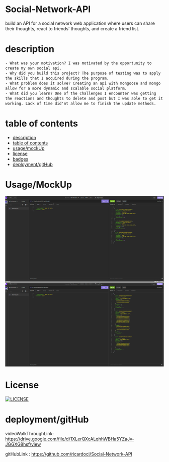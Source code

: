 # Social-Network-API
build an API for a social network web application where users can share their thoughts, react to friends’ thoughts, and create a friend list.


# description

```
- What was your motivation? I was motivated by the opportunity to create my own social api.
- Why did you build this project? The purpose of testing was to apply the skills that I acquired during the program.
- What problem does it solve? Creating an api with mongoose and mongo allow for a more dynamic and scalable social platform.
- What did you learn? One of the challenges I encounter was getting the reactions and thoughts to delete and post but I was able to get it working. Lack of time did'nt allow me to finish the update methods.
```
# table of contents



- [description](#description)
- [table of contents](#tableOfContents)
- [usage/mockUp](#usage/mockUp)
- [license](#license)
- [badges](#badges)
- [deployment/gitHub](#deployment/gitHub)



# Usage/MockUp
![alt text](/public/img/socialTHoughts.png)
![alt text](/public/img/thoughtSocials.png)



    

    
   





# License

[![LICENSE](https://img.shields.io/badge/License-MIT-yellow.svg)](LICENSE)







# deployment/gitHub

videoWalkThroughLink: https://drive.google.com/file/d/1XLerQXcALqhhWBHa5YZaJv-JGGXG8hsf/view

gitHubLink : https://github.com/ricardoci/Social-Network-API
